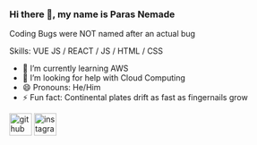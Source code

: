 ### Hi there 👋, my name is Paras Nemade

Coding Bugs were NOT named after an actual bug

Skills: VUE JS / REACT / JS / HTML / CSS

- 🌱 I’m currently learning AWS 
- 🤔 I’m looking for help with Cloud Computing  
- 😄 Pronouns: He/Him 
- ⚡ Fun fact: Continental plates drift as fast as fingernails grow 


[<img src='https://cdn.jsdelivr.net/npm/simple-icons@3.0.1/icons/github.svg' alt='github' height='40'>](https://github.com/parasx)  [<img src='https://cdn.jsdelivr.net/npm/simple-icons@3.0.1/icons/instagram.svg' alt='instagram' height='40'>](https://www.instagram.com/paras._.13/)  
